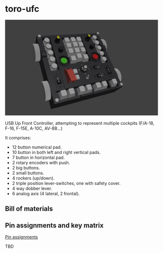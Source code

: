 # toro-ufc

![alt text](https://github.com/mustang51/toro-ufc/blob/main/3d/ufc.png?raw=true)

USB Up Front Controller, attempting to represent multiple cockpits (F/A-18, F-16, F-15E, A-10C, AV-8B...)

It comprises:

* 12 button numerical pad.
* 10 button in both left and right vertical pads.
* 7 button in horizontal pad.
* 2 rotary encoders with push.
* 2 big buttons.
* 2 small buttons.
* 4 rockers (up/down).
* 2 triple position lever-switches, one with safety cover.
* 4 way dobber lever.
* 6 analog axis (4 lateral, 2 frontal).

## Bill of materials

## Pin assignments and key matrix

[Pin assignments](doc/pin_assignments.md)

TBD
